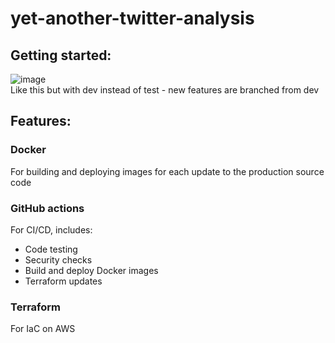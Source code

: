 # yet-another-twitter-analysis  
  
## Getting started:  
![image](https://github.com/user-attachments/assets/e7a45cfe-f08f-475a-aaa2-21a3b5fcf5e3)  
Like this but with dev instead of test - new features are branched from dev  

## Features:  
### Docker  
For building and deploying images for each update to the production source code  

### GitHub actions  
For CI/CD, includes:  
- Code testing
- Security checks
- Build and deploy Docker images
- Terraform updates
    
### Terraform  
For IaC on AWS  

